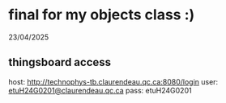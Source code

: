 # final for my objects class :)
23/04/2025

## thingsboard access

host: http://technophys-tb.claurendeau.qc.ca:8080/login
user: etuH24G0201@claurendeau.qc.ca
pass: etuH24G0201